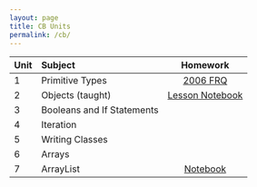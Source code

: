 ```yaml
---
layout: page
title: CB Units
permalink: /cb/
---
```


|Unit |Subject|Homework  |
|:------------|:-----------|:-------------:|
| 1 | Primitive Types | [2006 FRQ](https://xiaoa0.github.io/fastpages2/cbunits/2022/10/12/primitives.html) |
| 2 | Objects (taught) | [Lesson Notebook](https://xiaoa0.github.io/fastpages2/cbunits/2022/10/13/objectslesson.html) |
| 3 | Booleans and If Statements |  |
| 4 | Iteration |  |
| 5 | Writing Classes |  |
| 6 | Arrays |  |
| 7 | ArrayList | [Notebook](https://xiaoa0.github.io/fastpages2/2022/12/01/arraylist.html) |
